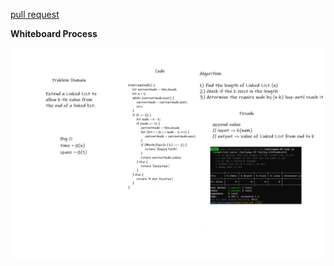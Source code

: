[pull request](https://github.com/khalidsy90/data-structures-and-algorithm/pull/18)

**Whiteboard Process**

![linked-list-kth](code7.png)

